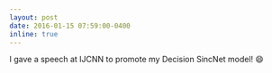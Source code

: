 ```yaml
---
layout: post
date: 2016-01-15 07:59:00-0400
inline: true
---
```


I gave a speech at IJCNN to promote my Decision SincNet model! :smile:
